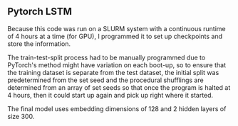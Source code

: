 

## Pytorch LSTM

Because this code was run on a SLURM system with a continuous runtime of 4 hours at a time (for GPU),
I programmed it to set up checkpoints and store the information.


The train-test-split process had to be manually programmed due to PyTorch's method might have variation
on each boot-up, so to ensure that the training dataset is separate from the test dataset, the initial split was predetermined from the set seed and the procedural shufflings are determined from an array of set seeds so that once the program
is halted at 4 hours, then it could start up again and pick up right where it started.


The final model uses embedding dimensions of 128 and 2 hidden layers of size 300. 
